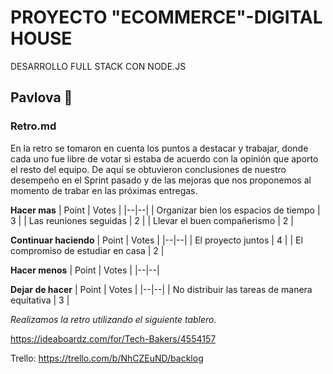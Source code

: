 # PROYECTO "ECOMMERCE"-DIGITAL HOUSE
DESARROLLO FULL STACK CON NODE.JS

## Pavlova 🍰
### Retro.md

En la retro se tomaron en cuenta los puntos a destacar y trabajar, donde cada uno fue libre de votar si estaba de acuerdo con la opinión que aporto el resto del equipo. De aquí se obtuvieron conclusiones de nuestro desempeño en el Sprint pasado y de las mejoras que nos proponemos al momento de trabar en las próximas entregas.

**Hacer mas**
| Point | Votes |
|--|--|
| Organizar bien los espacios de tiempo | 3 |
| Las reuniones seguidas | 2 |
| Llevar el buen compañerismo | 2 |


**Continuar haciendo**
| Point | Votes |
|--|--|
| El proyecto juntos | 4 |
| El compromiso de estudiar en casa | 2 |


**Hacer menos**
| Point | Votes |
|--|--|


**Dejar de hacer**
| Point | Votes |
|--|--|
| No distribuir las tareas de manera equitativa | 3 |


*Realizamos la retro utilizando el siguiente tablero.*

https://ideaboardz.com/for/Tech-Bakers/4554157

Trello: https://trello.com/b/NhCZEuND/backlog
